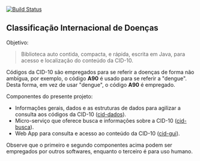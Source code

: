 [![Build Status](https://travis-ci.com/kyriosdata/cid10.svg?branch=master)](https://travis-ci.com/kyriosdata/cid10)

## Classificação Internacional de Doenças 

Objetivo:

> Biblioteca auto contida, compacta, e rápida, escrita em Java,  para acesso e localização do conteúdo da CID-10.

Códigos da CID-10 são empregados para se referir a doenças de forma não ambígua, por exemplo, 
o código **A90** é usado para se referir a "dengue". Desta forma, em vez de usar "dengue", o código
**A90** é empregado.

Componentes do presente projeto:

- Informações gerais, dados e as estruturas de dados para agilizar a consulta aos códigos da CID-10 ([cid-dados](https://github.com/kyriosdata/cid10/tree/master/cid-dados)).
- Micro-serviço que oferece busca e informações sobre a CID-10 ([cid-busca](https://github.com/kyriosdata/cid10/tree/master/cid-busca)).
- Web App para consulta e acesso ao conteúdo da CID-10 ([cid-gui](https://github.com/kyriosdata/cid10/tree/master/cid-gui)).

Observe que o primeiro e segundo componentes acima podem ser empregados por outros softwares, enquanto o terceiro é para uso humano.

